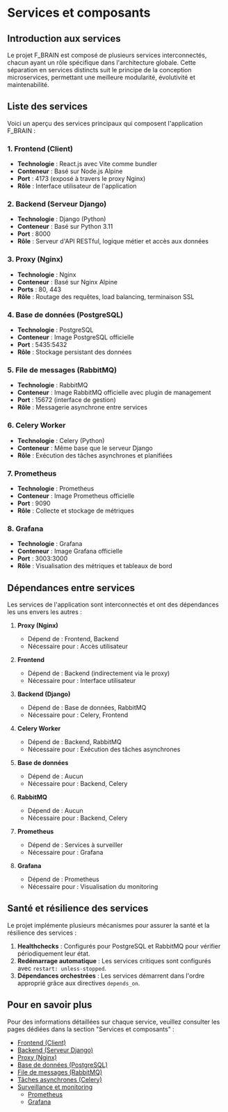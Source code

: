 # Services et composants

## Introduction aux services

Le projet F_BRAIN est composé de plusieurs services interconnectés, chacun ayant un rôle spécifique dans l'architecture globale. Cette séparation en services distincts suit le principe de la conception microservices, permettant une meilleure modularité, évolutivité et maintenabilité.

## Liste des services

Voici un aperçu des services principaux qui composent l'application F_BRAIN :

### 1. Frontend (Client)

- **Technologie** : React.js avec Vite comme bundler
- **Conteneur** : Basé sur Node.js Alpine
- **Port** : 4173 (exposé à travers le proxy Nginx)
- **Rôle** : Interface utilisateur de l'application

### 2. Backend (Serveur Django)

- **Technologie** : Django (Python)
- **Conteneur** : Basé sur Python 3.11
- **Port** : 8000
- **Rôle** : Serveur d'API RESTful, logique métier et accès aux données

### 3. Proxy (Nginx)

- **Technologie** : Nginx
- **Conteneur** : Basé sur Nginx Alpine
- **Ports** : 80, 443
- **Rôle** : Routage des requêtes, load balancing, terminaison SSL

### 4. Base de données (PostgreSQL)

- **Technologie** : PostgreSQL
- **Conteneur** : Image PostgreSQL officielle
- **Port** : 5435:5432
- **Rôle** : Stockage persistant des données

### 5. File de messages (RabbitMQ)

- **Technologie** : RabbitMQ
- **Conteneur** : Image RabbitMQ officielle avec plugin de management
- **Port** : 15672 (interface de gestion)
- **Rôle** : Messagerie asynchrone entre services

### 6. Celery Worker

- **Technologie** : Celery (Python)
- **Conteneur** : Même base que le serveur Django
- **Rôle** : Exécution des tâches asynchrones et planifiées

### 7. Prometheus

- **Technologie** : Prometheus
- **Conteneur** : Image Prometheus officielle
- **Port** : 9090
- **Rôle** : Collecte et stockage de métriques

### 8. Grafana

- **Technologie** : Grafana
- **Conteneur** : Image Grafana officielle
- **Port** : 3003:3000
- **Rôle** : Visualisation des métriques et tableaux de bord

## Dépendances entre services

Les services de l'application sont interconnectés et ont des dépendances les uns envers les autres :

1. **Proxy (Nginx)**
   - Dépend de : Frontend, Backend
   - Nécessaire pour : Accès utilisateur

2. **Frontend**
   - Dépend de : Backend (indirectement via le proxy)
   - Nécessaire pour : Interface utilisateur

3. **Backend (Django)**
   - Dépend de : Base de données, RabbitMQ
   - Nécessaire pour : Celery, Frontend

4. **Celery Worker**
   - Dépend de : Backend, RabbitMQ
   - Nécessaire pour : Exécution des tâches asynchrones

5. **Base de données**
   - Dépend de : Aucun
   - Nécessaire pour : Backend, Celery

6. **RabbitMQ**
   - Dépend de : Aucun
   - Nécessaire pour : Backend, Celery

7. **Prometheus**
   - Dépend de : Services à surveiller
   - Nécessaire pour : Grafana

8. **Grafana**
   - Dépend de : Prometheus
   - Nécessaire pour : Visualisation du monitoring

## Santé et résilience des services

Le projet implémente plusieurs mécanismes pour assurer la santé et la résilience des services :

1. **Healthchecks** : Configurés pour PostgreSQL et RabbitMQ pour vérifier périodiquement leur état.
2. **Redémarrage automatique** : Les services critiques sont configurés avec `restart: unless-stopped`.
3. **Dépendances orchestrées** : Les services démarrent dans l'ordre approprié grâce aux directives `depends_on`.

## Pour en savoir plus

Pour des informations détaillées sur chaque service, veuillez consulter les pages dédiées dans la section "Services et composants" :

- [Frontend (Client)](./services/01-frontend.md)
- [Backend (Serveur Django)](./services/02-backend.md)
- [Proxy (Nginx)](./services/03-proxy-nginx.md)
- [Base de données (PostgreSQL)](./services/04-base-donnees.md)
- [File de messages (RabbitMQ)](./services/05-rabbitmq.md)
- [Tâches asynchrones (Celery)](./services/06-celery.md)
- [Surveillance et monitoring](./services/07-monitoring.md)
  - [Prometheus](./services/07a-prometheus.md)
  - [Grafana](./services/07b-grafana.md)
